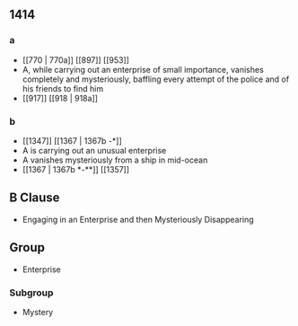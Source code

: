 ## 1414
### a
- [[770 | 770a]] [[897]] [[953]] 
- A, while carrying out an enterprise of small importance, vanishes completely and mysteriously, baffling every attempt of the police and of his friends to find him
- [[917]] [[918 | 918a]] 

### b
- [[1347]] [[1367 | 1367b -*]] 
- A is carrying out an unusual enterprise
- A vanishes mysteriously from a ship in mid-ocean
- [[1367 | 1367b *-**]] [[1357]] 

## B Clause
- Engaging in an Enterprise and then Mysteriously Disappearing

## Group
- Enterprise

### Subgroup
- Mystery

